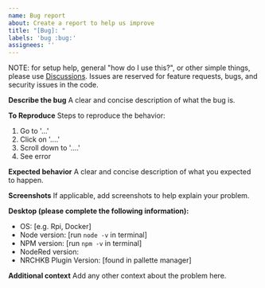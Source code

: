 ```yaml
---
name: Bug report
about: Create a report to help us improve
title: "[Bug]: "
labels: 'bug :bug:'
assignees: ''
---
```


NOTE: for setup help, general "how do I use this?", or other simple things, please use [Discussions](https://github.com/NRCHKB/node-red-contrib-homekit-bridged/discussions). Issues are reserved for feature requests, bugs, and security issues in the code.

**Describe the bug**
A clear and concise description of what the bug is.

**To Reproduce**
Steps to reproduce the behavior:
1. Go to '...'
2. Click on '....'
3. Scroll down to '....'
4. See error

**Expected behavior**
A clear and concise description of what you expected to happen.

**Screenshots**
If applicable, add screenshots to help explain your problem.

**Desktop (please complete the following information):**
 - OS: [e.g. Rpi, Docker]
 - Node version: [run `node -v` in terminal]
 - NPM version: [run `npm -v` in terminal]
 - NodeRed version: 
 - NRCHKB Plugin Version: [found in pallette manager]

**Additional context**
Add any other context about the problem here.
